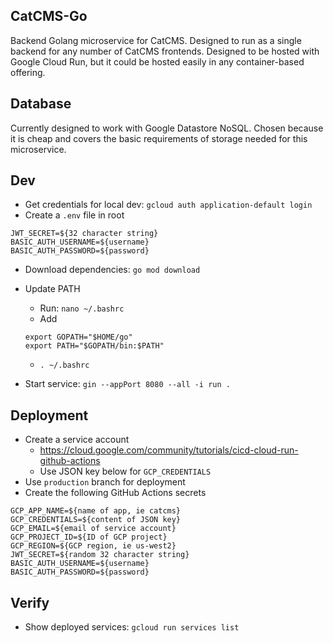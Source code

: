 ## CatCMS-Go

Backend Golang microservice for CatCMS. Designed to run as a single backend for any number of CatCMS frontends. Designed to be hosted with Google Cloud Run, but it could be hosted easily in any container-based offering.

## Database

Currently designed to work with Google Datastore NoSQL. Chosen because it is cheap and covers the basic requirements of storage needed for this microservice.

## Dev

- Get credentials for local dev: `gcloud auth application-default login`
- Create a `.env` file in root

```
JWT_SECRET=${32 character string}
BASIC_AUTH_USERNAME=${username}
BASIC_AUTH_PASSWORD=${password}
```

- Download dependencies: `go mod download`
- Update PATH

  - Run: `nano ~/.bashrc`
  - Add

  ```
  export GOPATH="$HOME/go"
  export PATH="$GOPATH/bin:$PATH"
  ```

  - `. ~/.bashrc`

- Start service: `gin --appPort 8080 --all -i run .`

## Deployment

- Create a service account
  - https://cloud.google.com/community/tutorials/cicd-cloud-run-github-actions
  - Use JSON key below for `GCP_CREDENTIALS`
- Use `production` branch for deployment
- Create the following GitHub Actions secrets

```
GCP_APP_NAME=${name of app, ie catcms}
GCP_CREDENTIALS=${content of JSON key}
GCP_EMAIL=${email of service account}
GCP_PROJECT_ID=${ID of GCP project}
GCP_REGION=${GCP region, ie us-west2}
JWT_SECRET=${random 32 character string}
BASIC_AUTH_USERNAME=${username}
BASIC_AUTH_PASSWORD=${password}
```

## Verify

- Show deployed services: `gcloud run services list`
